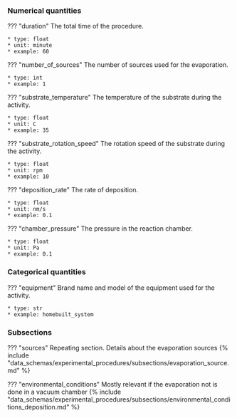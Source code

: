### Numerical quantities
??? "duration"
    The total time of the procedure. 

    * type: float
    * unit: minute
    * example: 60

??? "number_of_sources"
    The number of sources used for the evaporation. 

    * type: int
    * example: 1

??? "substrate_temperature"
    The temperature of the substrate during the activity. 

    * type: float
    * unit: C
    * example: 35

??? "substrate_rotation_speed"
    The rotation speed of the substrate during the activity.

    * type: float
    * unit: rpm
    * example: 10

??? "deposition_rate"
    The rate of deposition.

    * type: float
    * unit: nm/s
    * example: 0.1

??? "chamber_pressure"
    The pressure in the reaction chamber.

    * type: float
    * unit: Pa
    * example: 0.1   

### Categorical quantities
??? "equipment"
    Brand name and model of the equipment used for the activity.

    * type: str
    * example: homebuilt_system

### Subsections
??? "sources"
    Repeating section. Details about the evaporation sources
    {% include "data_schemas/experimental_procedures/subsections/evaporation_source.md" %}  

??? "environmental_conditions"
    Mostly relevant if the evaporation not is done in a vacuum chamber
    {% include "data_schemas/experimental_procedures/subsections/environmental_conditions_deposition.md" %}      